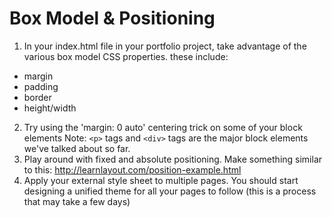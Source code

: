 # Box Model & Positioning

1. In your index.html file in your portfolio project, take advantage of the various box model CSS properties. these include:
  * margin
  * padding
  * border
  * height/width
2. Try using the 'margin: 0 auto' centering trick on some of your block elements
Note: `<p>` tags and `<div>` tags are the major block elements we've talked about so far.
3. Play around with fixed and absolute positioning. Make something similar to this: http://learnlayout.com/position-example.html
4. Apply your external style sheet to multiple pages. You should start designing a unified theme for all your pages to follow (this is a process that may take a few days)